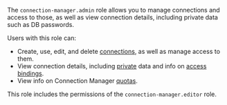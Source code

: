 The `connection-manager.admin` role allows you to manage connections and access to those, as well as view connection details, including private data such as DB passwords.

Users with this role can:
* Create, use, edit, and delete [connections](../../metadata-hub/concepts/connection-manager.md), as well as manage access to them.
* View connection details, including [private](../../metadata-hub/concepts/secret.md) data and info on [access bindings](../../iam/concepts/access-control/index.md#access-bindings).
* View info on Connection Manager [quotas](../../metadata-hub/concepts/limits.md).

This role includes the permissions of the `connection-manager.editor` role.